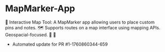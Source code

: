 # MapMarker-App
📍 Interactive Map Tool: A MapMarker app allowing users to place custom pins and notes. 🗺️ Supports routes on a map interface using mapping APIs. Geospacial-focused. 📝 📌


- Automated update for PR #1-1760860344-659